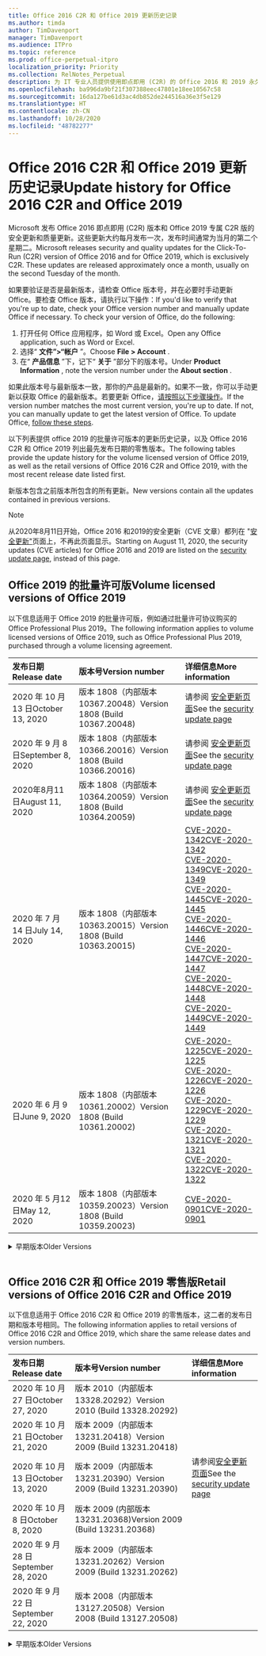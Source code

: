 ```yaml
---
title: Office 2016 C2R 和 Office 2019 更新历史记录
ms.author: timda
author: TimDavenport
manager: TimDavenport
ms.audience: ITPro
ms.topic: reference
ms.prod: office-perpetual-itpro
localization_priority: Priority
ms.collection: RelNotes_Perpetual
description: 为 IT 专业人员提供使用即点即用 (C2R) 的 Office 2016 和 2019 永久版本的更新历史记录
ms.openlocfilehash: ba996da9bf21f307388eec47801e18ee10567c58
ms.sourcegitcommit: 16da127be61d3ac4db852de244516a36e3f5e129
ms.translationtype: HT
ms.contentlocale: zh-CN
ms.lasthandoff: 10/28/2020
ms.locfileid: "48782277"
---
```

# <a name="update-history-for-office-2016-c2r-and-office-2019"></a><span data-ttu-id="f2e1a-103">Office 2016 C2R 和 Office 2019 更新历史记录</span><span class="sxs-lookup"><span data-stu-id="f2e1a-103">Update history for Office 2016 C2R and Office 2019</span></span>

<span data-ttu-id="f2e1a-p101">Microsoft 发布 Office 2016 即点即用 (C2R) 版本和 Office 2019 专属 C2R 版的安全更新和质量更新。这些更新大约每月发布一次，发布时间通常为当月的第二个星期二。</span><span class="sxs-lookup"><span data-stu-id="f2e1a-p101">Microsoft releases security and quality updates for the Click-To-Run (C2R) version of Office 2016 and for Office 2019, which is exclusively C2R. These updates are released approximately once a month, usually on the second Tuesday of the month.</span></span>

<span data-ttu-id="f2e1a-p102">如果要验证是否是最新版本，请检查 Office 版本号，并在必要时手动更新 Office。要检查 Office 版本，请执行以下操作：</span><span class="sxs-lookup"><span data-stu-id="f2e1a-p102">If you'd like to verify that you're up to date, check your Office version number and manually update Office if necessary. To check your version of Office, do the following:</span></span>

  1.    <span data-ttu-id="f2e1a-108">打开任何 Office 应用程序，如 Word 或 Excel。</span><span class="sxs-lookup"><span data-stu-id="f2e1a-108">Open any Office application, such as Word or Excel.</span></span>
  2.    <span data-ttu-id="f2e1a-109">选择“ **文件”>“帐户** ”。</span><span class="sxs-lookup"><span data-stu-id="f2e1a-109">Choose **File > Account** .</span></span>
  3.    <span data-ttu-id="f2e1a-110">在“ **产品信息** ”下，记下“ **关于** ”部分下的版本号。</span><span class="sxs-lookup"><span data-stu-id="f2e1a-110">Under **Product Information** , note the version number under the **About section** .</span></span>

<span data-ttu-id="f2e1a-p103">如果此版本号与最新版本一致，那你的产品是最新的。如果不一致，你可以手动更新以获取 Office 的最新版本。若要更新 Office，[请按照以下步骤操作](https://support.office.com/article/2ab296f3-7f03-43a2-8e50-46de917611c5)。</span><span class="sxs-lookup"><span data-stu-id="f2e1a-p103">If the version number matches the most current version, you're up to date. If not, you can manually update to get the latest version of Office. To update Office, [follow these steps](https://support.office.com/article/2ab296f3-7f03-43a2-8e50-46de917611c5).</span></span>


<span data-ttu-id="f2e1a-114">以下列表提供 office 2019 的批量许可版本的更新历史记录，以及 Office 2016 C2R 和 Office 2019 列出最先发布日期的零售版本。</span><span class="sxs-lookup"><span data-stu-id="f2e1a-114">The following tables provide the update history for the volume licensed version of Office 2019, as well as the retail versions of Office 2016 C2R and Office 2019, with the most recent release date listed first.</span></span>

<span data-ttu-id="f2e1a-115">新版本包含之前版本所包含的所有更新。</span><span class="sxs-lookup"><span data-stu-id="f2e1a-115">New versions contain all the updates contained in previous versions.</span></span>


 > [!NOTE]
> <span data-ttu-id="f2e1a-116">从2020年8月11日开始，Office 2016 和2019的安全更新（CVE 文章）都列在 "[安全更新"](https://docs.microsoft.com/officeupdates/microsoft365-apps-security-updates)页面上，不再此页面显示。</span><span class="sxs-lookup"><span data-stu-id="f2e1a-116">Starting on August 11, 2020, the security updates (CVE articles) for Office 2016 and 2019 are listed on the [security update page](https://docs.microsoft.com/officeupdates/microsoft365-apps-security-updates), instead of this page.</span></span> 


## <a name="volume-licensed-versions-of-office-2019"></a><span data-ttu-id="f2e1a-117">Office 2019 的批量许可版</span><span class="sxs-lookup"><span data-stu-id="f2e1a-117">Volume licensed versions of Office 2019</span></span>
<span data-ttu-id="f2e1a-118">以下信息适用于 Office 2019 的批量许可版，例如通过批量许可协议购买的 Office Professional Plus 2019。</span><span class="sxs-lookup"><span data-stu-id="f2e1a-118">The following information applies to volume licensed versions of Office 2019, such as Office Professional Plus 2019, purchased through a volume licensing agreement.</span></span>

[//]: # (请勿删除批量许可表开头)


|<span data-ttu-id="f2e1a-120">**发布日期**</span><span class="sxs-lookup"><span data-stu-id="f2e1a-120">**Release date**</span></span>|<span data-ttu-id="f2e1a-121">**版本号**</span><span class="sxs-lookup"><span data-stu-id="f2e1a-121">**Version number**</span></span>|<span data-ttu-id="f2e1a-122">**详细信息**</span><span class="sxs-lookup"><span data-stu-id="f2e1a-122">**More information**</span></span>|
|:-----|:-----|:-----|
|<span data-ttu-id="f2e1a-123">2020 年 10 月 13 日</span><span class="sxs-lookup"><span data-stu-id="f2e1a-123">October 13, 2020</span></span>|<span data-ttu-id="f2e1a-124">版本 1808（内部版本 10367.20048）</span><span class="sxs-lookup"><span data-stu-id="f2e1a-124">Version 1808 (Build 10367.20048)</span></span>|<span data-ttu-id="f2e1a-125">请参阅 [安全更新页面](https://docs.microsoft.com/officeupdates/microsoft365-apps-security-updates)</span><span class="sxs-lookup"><span data-stu-id="f2e1a-125">See the [security update page](https://docs.microsoft.com/officeupdates/microsoft365-apps-security-updates)</span></span>  |
|<span data-ttu-id="f2e1a-126">2020 年 9 月 8 日</span><span class="sxs-lookup"><span data-stu-id="f2e1a-126">September 8, 2020</span></span>|<span data-ttu-id="f2e1a-127">版本 1808（内部版本 10366.20016）</span><span class="sxs-lookup"><span data-stu-id="f2e1a-127">Version 1808 (Build 10366.20016)</span></span>|<span data-ttu-id="f2e1a-128">请参阅 [安全更新页面](https://docs.microsoft.com/officeupdates/microsoft365-apps-security-updates)</span><span class="sxs-lookup"><span data-stu-id="f2e1a-128">See the [security update page](https://docs.microsoft.com/officeupdates/microsoft365-apps-security-updates)</span></span> |
|<span data-ttu-id="f2e1a-129">2020年8月11日</span><span class="sxs-lookup"><span data-stu-id="f2e1a-129">August 11, 2020</span></span>|<span data-ttu-id="f2e1a-130">版本 1808（内部版本 10364.20059）</span><span class="sxs-lookup"><span data-stu-id="f2e1a-130">Version 1808 (Build 10364.20059)</span></span>|<span data-ttu-id="f2e1a-131">请参阅 [安全更新页面](https://docs.microsoft.com/officeupdates/microsoft365-apps-security-updates)</span><span class="sxs-lookup"><span data-stu-id="f2e1a-131">See the [security update page](https://docs.microsoft.com/officeupdates/microsoft365-apps-security-updates)</span></span> |
|<span data-ttu-id="f2e1a-132">2020 年 7 月 14 日</span><span class="sxs-lookup"><span data-stu-id="f2e1a-132">July 14, 2020</span></span>   |<span data-ttu-id="f2e1a-133">版本 1808（内部版本 10363.20015）</span><span class="sxs-lookup"><span data-stu-id="f2e1a-133">Version 1808 (Build 10363.20015)</span></span>  |[<span data-ttu-id="f2e1a-134">CVE-2020-1342</span><span class="sxs-lookup"><span data-stu-id="f2e1a-134">CVE-2020-1342</span></span>](https://portal.msrc.microsoft.com/zh-CN/security-guidance/advisory/CVE-2020-1342) <br/>[<span data-ttu-id="f2e1a-135">CVE-2020-1349</span><span class="sxs-lookup"><span data-stu-id="f2e1a-135">CVE-2020-1349</span></span>](https://portal.msrc.microsoft.com/zh-CN/security-guidance/advisory/CVE-2020-1349) <br/>[<span data-ttu-id="f2e1a-136">CVE-2020-1445</span><span class="sxs-lookup"><span data-stu-id="f2e1a-136">CVE-2020-1445</span></span>](https://portal.msrc.microsoft.com/zh-CN/security-guidance/advisory/CVE-2020-1445) <br/>[<span data-ttu-id="f2e1a-137">CVE-2020-1446</span><span class="sxs-lookup"><span data-stu-id="f2e1a-137">CVE-2020-1446</span></span>](https://portal.msrc.microsoft.com/zh-CN/security-guidance/advisory/CVE-2020-1446) <br/>[<span data-ttu-id="f2e1a-138">CVE-2020-1447</span><span class="sxs-lookup"><span data-stu-id="f2e1a-138">CVE-2020-1447</span></span>](https://portal.msrc.microsoft.com/zh-CN/security-guidance/advisory/CVE-2020-1447) <br/>[<span data-ttu-id="f2e1a-139">CVE-2020-1448</span><span class="sxs-lookup"><span data-stu-id="f2e1a-139">CVE-2020-1448</span></span>](https://portal.msrc.microsoft.com/zh-CN/security-guidance/advisory/CVE-2020-1448) <br/>[<span data-ttu-id="f2e1a-140">CVE-2020-1449</span><span class="sxs-lookup"><span data-stu-id="f2e1a-140">CVE-2020-1449</span></span>](https://portal.msrc.microsoft.com/zh-CN/security-guidance/advisory/CVE-2020-1449) <br/>|
|<span data-ttu-id="f2e1a-141">2020 年 6 月 9 日</span><span class="sxs-lookup"><span data-stu-id="f2e1a-141">June 9, 2020</span></span>   |<span data-ttu-id="f2e1a-142">版本 1808（内部版本 10361.20002）</span><span class="sxs-lookup"><span data-stu-id="f2e1a-142">Version 1808 (Build 10361.20002)</span></span>  |[<span data-ttu-id="f2e1a-143">CVE-2020-1225</span><span class="sxs-lookup"><span data-stu-id="f2e1a-143">CVE-2020-1225</span></span>](https://portal.msrc.microsoft.com/zh-CN/security-guidance/advisory/CVE-2020-1225) <br/> [<span data-ttu-id="f2e1a-144">CVE-2020-1226</span><span class="sxs-lookup"><span data-stu-id="f2e1a-144">CVE-2020-1226</span></span>](https://portal.msrc.microsoft.com/zh-CN/security-guidance/advisory/CVE-2020-1226) <br/>[<span data-ttu-id="f2e1a-145">CVE-2020-1229</span><span class="sxs-lookup"><span data-stu-id="f2e1a-145">CVE-2020-1229</span></span>](https://portal.msrc.microsoft.com/zh-CN/security-guidance/advisory/CVE-2020-1229) <br/>[<span data-ttu-id="f2e1a-146">CVE-2020-1321</span><span class="sxs-lookup"><span data-stu-id="f2e1a-146">CVE-2020-1321</span></span>](https://portal.msrc.microsoft.com/zh-CN/security-guidance/advisory/CVE-2020-1321) <br/>[<span data-ttu-id="f2e1a-147">CVE-2020-1322</span><span class="sxs-lookup"><span data-stu-id="f2e1a-147">CVE-2020-1322</span></span>](https://portal.msrc.microsoft.com/zh-CN/security-guidance/advisory/CVE-2020-1322) <br/>|
|<span data-ttu-id="f2e1a-148">2020 年 5 月12 日</span><span class="sxs-lookup"><span data-stu-id="f2e1a-148">May 12, 2020</span></span>   |<span data-ttu-id="f2e1a-149">版本 1808（内部版本 10359.20023）</span><span class="sxs-lookup"><span data-stu-id="f2e1a-149">Version 1808 (Build 10359.20023)</span></span>  |[<span data-ttu-id="f2e1a-150">CVE-2020-0901</span><span class="sxs-lookup"><span data-stu-id="f2e1a-150">CVE-2020-0901</span></span>](https://portal.msrc.microsoft.com/zh-CN/security-guidance/advisory/CVE-2020-0901) <br/> |


[//]: # (请勿删除批量许可表结尾)

<details>
<summary><span data-ttu-id="f2e1a-152">早期版本</span><span class="sxs-lookup"><span data-stu-id="f2e1a-152">Older Versions</span></span></summary>
 

[//]: # (请勿删除批量许可旧表开头)


|<span data-ttu-id="f2e1a-154">**发布日期**</span><span class="sxs-lookup"><span data-stu-id="f2e1a-154">**Release date**</span></span>|<span data-ttu-id="f2e1a-155">**版本号**</span><span class="sxs-lookup"><span data-stu-id="f2e1a-155">**Version number**</span></span>|<span data-ttu-id="f2e1a-156">**详细信息**</span><span class="sxs-lookup"><span data-stu-id="f2e1a-156">**More information**</span></span>|
|:-----|:-----|:-----|
|<span data-ttu-id="f2e1a-157">2020 年 4 月 14 日</span><span class="sxs-lookup"><span data-stu-id="f2e1a-157">April 14, 2020</span></span>   |<span data-ttu-id="f2e1a-158">版本 1808 （内部版本 10358.20061）</span><span class="sxs-lookup"><span data-stu-id="f2e1a-158">Version 1808 (Build 10358.20061)</span></span>  |[<span data-ttu-id="f2e1a-159">CVE-2020-0760</span><span class="sxs-lookup"><span data-stu-id="f2e1a-159">CVE-2020-0760</span></span>](https://portal.msrc.microsoft.com/zh-CN/security-guidance/advisory/CVE-2020-0760) <br/> [<span data-ttu-id="f2e1a-160">CVE-2020-0906</span><span class="sxs-lookup"><span data-stu-id="f2e1a-160">CVE-2020-0906</span></span>](https://portal.msrc.microsoft.com/zh-CN/security-guidance/advisory/CVE-2020-0906) <br/> [<span data-ttu-id="f2e1a-161">CVE-2020-0961</span><span class="sxs-lookup"><span data-stu-id="f2e1a-161">CVE-2020-0961</span></span>](https://portal.msrc.microsoft.com/zh-CN/security-guidance/advisory/CVE-2020-0961) <br/> [<span data-ttu-id="f2e1a-162">CVE-2020-0980</span><span class="sxs-lookup"><span data-stu-id="f2e1a-162">CVE-2020-0980</span></span>](https://portal.msrc.microsoft.com/zh-CN/security-guidance/advisory/CVE-2020-0980) <br/>[<span data-ttu-id="f2e1a-163">CVE-2020-0991</span><span class="sxs-lookup"><span data-stu-id="f2e1a-163">CVE-2020-0991</span></span>](https://portal.msrc.microsoft.com/zh-CN/security-guidance/advisory/CVE-2020-0991) <br/> |
|<span data-ttu-id="f2e1a-164">2020 年 3 月 10 日</span><span class="sxs-lookup"><span data-stu-id="f2e1a-164">March 10, 2020</span></span>   |<span data-ttu-id="f2e1a-165">版本 1808（内部版本 10357.20081）</span><span class="sxs-lookup"><span data-stu-id="f2e1a-165">Version 1808 (Build 10357.20081)</span></span>  |[<span data-ttu-id="f2e1a-166">CVE-2020-0850</span><span class="sxs-lookup"><span data-stu-id="f2e1a-166">CVE-2020-0850</span></span>](https://portal.msrc.microsoft.com/zh-CN/security-guidance/advisory/CVE-2020-0850) <br/> [<span data-ttu-id="f2e1a-167">CVE-2020-0852</span><span class="sxs-lookup"><span data-stu-id="f2e1a-167">CVE-2020-0852</span></span>](https://portal.msrc.microsoft.com/zh-CN/security-guidance/advisory/CVE-2020-0852) <br/> [<span data-ttu-id="f2e1a-168">CVE-2020-0892</span><span class="sxs-lookup"><span data-stu-id="f2e1a-168">CVE-2020-0892</span></span>](https://portal.msrc.microsoft.com/zh-CN/security-guidance/advisory/CVE-2020-0892) <br/>  |
|<span data-ttu-id="f2e1a-169">2020 年 2 月 11 日</span><span class="sxs-lookup"><span data-stu-id="f2e1a-169">February 11, 2020</span></span>   |<span data-ttu-id="f2e1a-170">版本 1808（内部版本 10356.20006）</span><span class="sxs-lookup"><span data-stu-id="f2e1a-170">Version 1808 (Build 10356.20006)</span></span>  |[<span data-ttu-id="f2e1a-171">CVE-2020-0696</span><span class="sxs-lookup"><span data-stu-id="f2e1a-171">CVE-2020-0696</span></span>](https://portal.msrc.microsoft.com/zh-CN/security-guidance/advisory/CVE-2020-0696) <br/> [<span data-ttu-id="f2e1a-172">CVE-2020-0759</span><span class="sxs-lookup"><span data-stu-id="f2e1a-172">CVE-2020-0759</span></span>](https://portal.msrc.microsoft.com/zh-CN/security-guidance/advisory/CVE-2020-0759) <br/>  |


[//]: # (请勿删除批量许可旧表结尾)

</details>


<br/>

## <a name="retail-versions-of-office-2016-c2r-and-office-2019"></a><span data-ttu-id="f2e1a-174">Office 2016 C2R 和 Office 2019 零售版</span><span class="sxs-lookup"><span data-stu-id="f2e1a-174">Retail versions of Office 2016 C2R and Office 2019</span></span>
<span data-ttu-id="f2e1a-175">以下信息适用于 Office 2016 C2R 和 Office 2019 的零售版本，这二者的发布日期和版本号相同。</span><span class="sxs-lookup"><span data-stu-id="f2e1a-175">The following information applies to retail versions of Office 2016 C2R and Office 2019, which share the same release dates and version numbers.</span></span>

[//]: # (请勿删除零售表开头)


|<span data-ttu-id="f2e1a-177">**发布日期**</span><span class="sxs-lookup"><span data-stu-id="f2e1a-177">**Release date**</span></span>|<span data-ttu-id="f2e1a-178">**版本号**</span><span class="sxs-lookup"><span data-stu-id="f2e1a-178">**Version number**</span></span>|<span data-ttu-id="f2e1a-179">**详细信息**</span><span class="sxs-lookup"><span data-stu-id="f2e1a-179">**More information**</span></span>|
|:-----|:-----|:-----|
|<span data-ttu-id="f2e1a-180">2020 年 10 月 27 日</span><span class="sxs-lookup"><span data-stu-id="f2e1a-180">October 27, 2020</span></span>|<span data-ttu-id="f2e1a-181">版本 2010（内部版本 13328.20292）</span><span class="sxs-lookup"><span data-stu-id="f2e1a-181">Version 2010 (Build 13328.20292)</span></span>| |
|<span data-ttu-id="f2e1a-182">2020 年 10 月 21 日</span><span class="sxs-lookup"><span data-stu-id="f2e1a-182">October 21, 2020</span></span>|<span data-ttu-id="f2e1a-183">版本 2009（内部版本 13231.20418）</span><span class="sxs-lookup"><span data-stu-id="f2e1a-183">Version 2009 (Build 13231.20418)</span></span>| |
|<span data-ttu-id="f2e1a-184">2020 年 10 月 13 日</span><span class="sxs-lookup"><span data-stu-id="f2e1a-184">October 13, 2020</span></span>|<span data-ttu-id="f2e1a-185">版本 2009（内部版本 13231.20390）</span><span class="sxs-lookup"><span data-stu-id="f2e1a-185">Version 2009 (Build 13231.20390)</span></span>|<span data-ttu-id="f2e1a-186">请参阅[安全更新页面](https://docs.microsoft.com/officeupdates/microsoft365-apps-security-updates)</span><span class="sxs-lookup"><span data-stu-id="f2e1a-186">See the [security update page](https://docs.microsoft.com/officeupdates/microsoft365-apps-security-updates)</span></span>  |
|<span data-ttu-id="f2e1a-187">2020 年 10 月 8 日</span><span class="sxs-lookup"><span data-stu-id="f2e1a-187">October 8, 2020</span></span>|<span data-ttu-id="f2e1a-188">版本 2009 (内部版本 13231.20368)</span><span class="sxs-lookup"><span data-stu-id="f2e1a-188">Version 2009 (Build 13231.20368)</span></span>| |
|<span data-ttu-id="f2e1a-189">2020 年 9 月 28 日</span><span class="sxs-lookup"><span data-stu-id="f2e1a-189">September 28, 2020</span></span>|<span data-ttu-id="f2e1a-190">版本 2009（内部版本 13231.20262）</span><span class="sxs-lookup"><span data-stu-id="f2e1a-190">Version 2009 (Build 13231.20262)</span></span>| |
|<span data-ttu-id="f2e1a-191">2020 年 9 月 22 日</span><span class="sxs-lookup"><span data-stu-id="f2e1a-191">September 22, 2020</span></span>|<span data-ttu-id="f2e1a-192">版本 2008（内部版本 13127.20508）</span><span class="sxs-lookup"><span data-stu-id="f2e1a-192">Version 2008 (Build 13127.20508)</span></span>| |


[//]: # (请勿删除零售表结尾)

<details>
<summary><span data-ttu-id="f2e1a-194">早期版本</span><span class="sxs-lookup"><span data-stu-id="f2e1a-194">Older Versions</span></span></summary>
 

[//]: # (请勿删除零售旧表开头)


|<span data-ttu-id="f2e1a-196">**发布日期**</span><span class="sxs-lookup"><span data-stu-id="f2e1a-196">**Release date**</span></span>|<span data-ttu-id="f2e1a-197">**版本号**</span><span class="sxs-lookup"><span data-stu-id="f2e1a-197">**Version number**</span></span>|<span data-ttu-id="f2e1a-198">**详细信息**</span><span class="sxs-lookup"><span data-stu-id="f2e1a-198">**More information**</span></span>|
|:-----|:-----|:-----|
|<span data-ttu-id="f2e1a-199">2020 年 9 月9 日</span><span class="sxs-lookup"><span data-stu-id="f2e1a-199">September 9, 2020</span></span>|<span data-ttu-id="f2e1a-200">版本 2008（内部版本 13127.20408）</span><span class="sxs-lookup"><span data-stu-id="f2e1a-200">Version 2008 (Build 13127.20408)</span></span>|<span data-ttu-id="f2e1a-201">请参阅 [安全更新页面](https://docs.microsoft.com/officeupdates/microsoft365-apps-security-updates)</span><span class="sxs-lookup"><span data-stu-id="f2e1a-201">See the [security update page](https://docs.microsoft.com/officeupdates/microsoft365-apps-security-updates)</span></span> |
|<span data-ttu-id="f2e1a-202">2020 年 8 月 31 日</span><span class="sxs-lookup"><span data-stu-id="f2e1a-202">August 31, 2020</span></span>|<span data-ttu-id="f2e1a-203">版本 2008（内部版本 13127.20296）</span><span class="sxs-lookup"><span data-stu-id="f2e1a-203">Version 2008 (Build 13127.20296)</span></span>| |
|<span data-ttu-id="f2e1a-204">2020 年 8 月 25 日</span><span class="sxs-lookup"><span data-stu-id="f2e1a-204">August 25, 2020</span></span>|<span data-ttu-id="f2e1a-205">版本 2007（内部版本 13029.20460）</span><span class="sxs-lookup"><span data-stu-id="f2e1a-205">Version 2007 (Build 13029.20460)</span></span>| |
|<span data-ttu-id="f2e1a-206">2020 年 8 月 11 日</span><span class="sxs-lookup"><span data-stu-id="f2e1a-206">August 11, 2020</span></span>|<span data-ttu-id="f2e1a-207">版本 2007（内部版本 13029.20344）</span><span class="sxs-lookup"><span data-stu-id="f2e1a-207">Version 2007 (Build 13029.20344)</span></span>|<span data-ttu-id="f2e1a-208">请参阅 [安全更新页面](https://docs.microsoft.com/officeupdates/microsoft365-apps-security-updates)</span><span class="sxs-lookup"><span data-stu-id="f2e1a-208">See the [security update page](https://docs.microsoft.com/officeupdates/microsoft365-apps-security-updates)</span></span> |
|<span data-ttu-id="f2e1a-209">2020 年 7 月 30 日</span><span class="sxs-lookup"><span data-stu-id="f2e1a-209">July 30, 2020</span></span>|<span data-ttu-id="f2e1a-210">版本 2007（内部版本 13029.20308）</span><span class="sxs-lookup"><span data-stu-id="f2e1a-210">Version 2007 (Build 13029.20308)</span></span>  |<span data-ttu-id="f2e1a-211">各种 Bug 和性能修补程序。</span><span class="sxs-lookup"><span data-stu-id="f2e1a-211">Various bug and performance fixes.</span></span>  <br/>  |
|<span data-ttu-id="f2e1a-212">2020 年 7 月 28 日</span><span class="sxs-lookup"><span data-stu-id="f2e1a-212">July 28, 2020</span></span>|<span data-ttu-id="f2e1a-213">版本 2006（内部版本 13001.20498）</span><span class="sxs-lookup"><span data-stu-id="f2e1a-213">Version 2006 (Build 13001.20498)</span></span>  |<span data-ttu-id="f2e1a-214">各种 Bug 和性能修补程序。</span><span class="sxs-lookup"><span data-stu-id="f2e1a-214">Various bug and performance fixes.</span></span>  <br/>  |
|<span data-ttu-id="f2e1a-215">2020 年 7 月 14 日</span><span class="sxs-lookup"><span data-stu-id="f2e1a-215">July 14, 2020</span></span>|<span data-ttu-id="f2e1a-216">版本 2006（内部版本 13001.20384）</span><span class="sxs-lookup"><span data-stu-id="f2e1a-216">Version 2006 (Build 13001.20384)</span></span>  |[<span data-ttu-id="f2e1a-217">CVE-2020-1342</span><span class="sxs-lookup"><span data-stu-id="f2e1a-217">CVE-2020-1342</span></span>](https://portal.msrc.microsoft.com/zh-CN/security-guidance/advisory/CVE-2020-1342) <br/>[<span data-ttu-id="f2e1a-218">CVE-2020-1349</span><span class="sxs-lookup"><span data-stu-id="f2e1a-218">CVE-2020-1349</span></span>](https://portal.msrc.microsoft.com/zh-CN/security-guidance/advisory/CVE-2020-1349) <br/>[<span data-ttu-id="f2e1a-219">CVE-2020-1445</span><span class="sxs-lookup"><span data-stu-id="f2e1a-219">CVE-2020-1445</span></span>](https://portal.msrc.microsoft.com/zh-CN/security-guidance/advisory/CVE-2020-1445) <br/>[<span data-ttu-id="f2e1a-220">CVE-2020-1446</span><span class="sxs-lookup"><span data-stu-id="f2e1a-220">CVE-2020-1446</span></span>](https://portal.msrc.microsoft.com/zh-CN/security-guidance/advisory/CVE-2020-1446) <br/>[<span data-ttu-id="f2e1a-221">CVE-2020-1447</span><span class="sxs-lookup"><span data-stu-id="f2e1a-221">CVE-2020-1447</span></span>](https://portal.msrc.microsoft.com/zh-CN/security-guidance/advisory/CVE-2020-1447) <br/>[<span data-ttu-id="f2e1a-222">CVE-2020-1449</span><span class="sxs-lookup"><span data-stu-id="f2e1a-222">CVE-2020-1449</span></span>](https://portal.msrc.microsoft.com/zh-CN/security-guidance/advisory/CVE-2020-1449) <br/>[<span data-ttu-id="f2e1a-223">CVE-2020-1458</span><span class="sxs-lookup"><span data-stu-id="f2e1a-223">CVE-2020-1458</span></span>](https://portal.msrc.microsoft.com/zh-CN/security-guidance/advisory/CVE-2020-1458) <br/>|
|<span data-ttu-id="f2e1a-224">2020 年 6 月 30 日</span><span class="sxs-lookup"><span data-stu-id="f2e1a-224">June 30, 2020</span></span>|<span data-ttu-id="f2e1a-225">版本 2006（内部版本 13001.20266）</span><span class="sxs-lookup"><span data-stu-id="f2e1a-225">Version 2006 (Build 13001.20266)</span></span>  |<span data-ttu-id="f2e1a-226">各种 Bug 和性能修补程序。</span><span class="sxs-lookup"><span data-stu-id="f2e1a-226">Various bug and performance fixes.</span></span>  <br/>  |
|<span data-ttu-id="f2e1a-227">2020 年 6 月 24 日</span><span class="sxs-lookup"><span data-stu-id="f2e1a-227">June 24, 2020</span></span>|<span data-ttu-id="f2e1a-228">版本 2005（内部版本 12827.20470）</span><span class="sxs-lookup"><span data-stu-id="f2e1a-228">Version 2005 (Build 12827.20470)</span></span>  |<span data-ttu-id="f2e1a-229">各种 Bug 和性能修补程序。</span><span class="sxs-lookup"><span data-stu-id="f2e1a-229">Various bug and performance fixes.</span></span>  <br/>  |
|<span data-ttu-id="f2e1a-230">2020 年 6 月 9 日</span><span class="sxs-lookup"><span data-stu-id="f2e1a-230">June 9, 2020</span></span>|<span data-ttu-id="f2e1a-231">版本 2005（内部版本 12827.20336）</span><span class="sxs-lookup"><span data-stu-id="f2e1a-231">Version 2005 (Build 12827.20336)</span></span>  |[<span data-ttu-id="f2e1a-232">CVE-2020-1225</span><span class="sxs-lookup"><span data-stu-id="f2e1a-232">CVE-2020-1225</span></span>](https://portal.msrc.microsoft.com/zh-CN/security-guidance/advisory/CVE-2020-1225)  <br/> [<span data-ttu-id="f2e1a-233">CVE-2020-1226</span><span class="sxs-lookup"><span data-stu-id="f2e1a-233">CVE-2020-1226</span></span>](https://portal.msrc.microsoft.com/zh-CN/security-guidance/advisory/CVE-2020-1226)  <br/> [<span data-ttu-id="f2e1a-234">CVE-2020-1229</span><span class="sxs-lookup"><span data-stu-id="f2e1a-234">CVE-2020-1229</span></span>](https://portal.msrc.microsoft.com/zh-CN/security-guidance/advisory/CVE-2020-1229)  <br/> [<span data-ttu-id="f2e1a-235">CVE-2020-1321</span><span class="sxs-lookup"><span data-stu-id="f2e1a-235">CVE-2020-1321</span></span>](https://portal.msrc.microsoft.com/zh-CN/security-guidance/advisory/CVE-2020-1321)  <br/> [<span data-ttu-id="f2e1a-236">CVE-2020-1322</span><span class="sxs-lookup"><span data-stu-id="f2e1a-236">CVE-2020-1322</span></span>](https://portal.msrc.microsoft.com/zh-CN/security-guidance/advisory/CVE-2020-1322)  <br/>|
|<span data-ttu-id="f2e1a-237">2020 年 6 月 2 日</span><span class="sxs-lookup"><span data-stu-id="f2e1a-237">June 2, 2020</span></span>|<span data-ttu-id="f2e1a-238">版本 2005（内部版本 12827.20268）</span><span class="sxs-lookup"><span data-stu-id="f2e1a-238">Version 2005 (Build 12827.20268)</span></span>  |<span data-ttu-id="f2e1a-239">各种 Bug 和性能修补程序。</span><span class="sxs-lookup"><span data-stu-id="f2e1a-239">Various bug and performance fixes.</span></span>  <br/>  |
|<span data-ttu-id="f2e1a-240">2020 年 5 月 21 日</span><span class="sxs-lookup"><span data-stu-id="f2e1a-240">May 21, 2020</span></span>|<span data-ttu-id="f2e1a-241">版本 2004（内部版本 12730.20352）</span><span class="sxs-lookup"><span data-stu-id="f2e1a-241">Version 2004 (Build 12730.20352)</span></span>  |<span data-ttu-id="f2e1a-242">各种 Bug 和性能修补程序。</span><span class="sxs-lookup"><span data-stu-id="f2e1a-242">Various bug and performance fixes.</span></span>  <br/>  |
|<span data-ttu-id="f2e1a-243">2020 年 5 月12 日</span><span class="sxs-lookup"><span data-stu-id="f2e1a-243">May 12, 2020</span></span>|<span data-ttu-id="f2e1a-244">版本 2004（内部版本 12730.20270）</span><span class="sxs-lookup"><span data-stu-id="f2e1a-244">Version 2004 (Build 12730.20270)</span></span>  |[<span data-ttu-id="f2e1a-245">CVE-2020-0901</span><span class="sxs-lookup"><span data-stu-id="f2e1a-245">CVE-2020-0901</span></span>](https://portal.msrc.microsoft.com/zh-CN/security-guidance/advisory/CVE-2020-0901)  <br/>  |
|<span data-ttu-id="f2e1a-246">2020 年 5 月 4 日</span><span class="sxs-lookup"><span data-stu-id="f2e1a-246">May 4, 2020</span></span>|<span data-ttu-id="f2e1a-247">版本 2004（内部版本 12730.20250）</span><span class="sxs-lookup"><span data-stu-id="f2e1a-247">Version 2004 (Build 12730.20250)</span></span>  |[<span data-ttu-id="f2e1a-248">链接</span><span class="sxs-lookup"><span data-stu-id="f2e1a-248">Link</span></span>](https://support.microsoft.com/office/excel-word-powerpoint-file-becomes-corrupt-when-opening-a-file-that-contains-a-vba-project-or-after-enabling-a-macro-in-an-open-file-ad6ee6ca-db23-4614-a403-282821eb99f6?ui=en-us&rs=en-us&ad=us)<br/>  |
|<span data-ttu-id="f2e1a-249">2020 年 4 月 29 日</span><span class="sxs-lookup"><span data-stu-id="f2e1a-249">April 29, 2020</span></span>|<span data-ttu-id="f2e1a-250">版本 2004 （内部版本 12730.20236）</span><span class="sxs-lookup"><span data-stu-id="f2e1a-250">Version 2004 (Build 12730.20236)</span></span>  |<span data-ttu-id="f2e1a-251">各种 Bug 和性能修补程序。</span><span class="sxs-lookup"><span data-stu-id="f2e1a-251">Various bug and performance fixes.</span></span> <br/>  |
|<span data-ttu-id="f2e1a-252">2020 年 4 月 15 日</span><span class="sxs-lookup"><span data-stu-id="f2e1a-252">April 15, 2020</span></span>|<span data-ttu-id="f2e1a-253">版本 2003 （内部版本 12624.20466）</span><span class="sxs-lookup"><span data-stu-id="f2e1a-253">Version 2003 (Build 12624.20466)</span></span>  |<span data-ttu-id="f2e1a-254">各种 Bug 和性能修补程序。</span><span class="sxs-lookup"><span data-stu-id="f2e1a-254">Various bug and performance fixes.</span></span> <br/>  |
|<span data-ttu-id="f2e1a-255">2020 年 4 月 14 日</span><span class="sxs-lookup"><span data-stu-id="f2e1a-255">April 14, 2020</span></span>|<span data-ttu-id="f2e1a-256">版本 2003（内部版本 12624.20442）</span><span class="sxs-lookup"><span data-stu-id="f2e1a-256">Version 2003 (Build 12624.20442)</span></span>  |[<span data-ttu-id="f2e1a-257">CVE-2020-0760</span><span class="sxs-lookup"><span data-stu-id="f2e1a-257">CVE-2020-0760</span></span>](https://portal.msrc.microsoft.com/zh-CN/security-guidance/advisory/CVE-2020-0760) <br/> [<span data-ttu-id="f2e1a-258">CVE-2020-0906</span><span class="sxs-lookup"><span data-stu-id="f2e1a-258">CVE-2020-0906</span></span>](https://portal.msrc.microsoft.com/zh-CN/security-guidance/advisory/CVE-2020-0906) <br/> [<span data-ttu-id="f2e1a-259">CVE-2020-0961</span><span class="sxs-lookup"><span data-stu-id="f2e1a-259">CVE-2020-0961</span></span>](https://portal.msrc.microsoft.com/zh-CN/security-guidance/advisory/CVE-2020-0961) <br/> [<span data-ttu-id="f2e1a-260">CVE-2020-0979</span><span class="sxs-lookup"><span data-stu-id="f2e1a-260">CVE-2020-0979</span></span>](https://portal.msrc.microsoft.com/zh-CN/security-guidance/advisory/CVE-2020-0979) <br/> [<span data-ttu-id="f2e1a-261">CVE-2020-0980</span><span class="sxs-lookup"><span data-stu-id="f2e1a-261">CVE-2020-0980</span></span>](https://portal.msrc.microsoft.com/zh-CN/security-guidance/advisory/CVE-2020-0980) <br/>[<span data-ttu-id="f2e1a-262">CVE-2020-0991</span><span class="sxs-lookup"><span data-stu-id="f2e1a-262">CVE-2020-0991</span></span>](https://portal.msrc.microsoft.com/zh-CN/security-guidance/advisory/CVE-2020-0991) <br/> |
|<span data-ttu-id="f2e1a-263">2020 年 3 月 31 日</span><span class="sxs-lookup"><span data-stu-id="f2e1a-263">March 31, 2020</span></span>|<span data-ttu-id="f2e1a-264">版本 2003（内部版本 12624.20382）</span><span class="sxs-lookup"><span data-stu-id="f2e1a-264">Version 2003 (Build 12624.20382)</span></span>  |<span data-ttu-id="f2e1a-265">各种 Bug 和性能修补程序。</span><span class="sxs-lookup"><span data-stu-id="f2e1a-265">Various bug and performance fixes.</span></span> <br/>  |
|<span data-ttu-id="f2e1a-266">2020 年 3 月25 日</span><span class="sxs-lookup"><span data-stu-id="f2e1a-266">March 25, 2020</span></span>|<span data-ttu-id="f2e1a-267">版本 2003（内部版本 12624.20320）</span><span class="sxs-lookup"><span data-stu-id="f2e1a-267">Version 2003 (Build 12624.20320)</span></span>  |<span data-ttu-id="f2e1a-268">各种 Bug 和性能修补程序。</span><span class="sxs-lookup"><span data-stu-id="f2e1a-268">Various bug and performance fixes.</span></span> <br/>  |
|<span data-ttu-id="f2e1a-269">2020 年 3 月 10 日</span><span class="sxs-lookup"><span data-stu-id="f2e1a-269">March 10, 2020</span></span>|<span data-ttu-id="f2e1a-270">版本 2002（内部版本 12527.20278）</span><span class="sxs-lookup"><span data-stu-id="f2e1a-270">Version 2002 (Build 12527.20278)</span></span>  |[<span data-ttu-id="f2e1a-271">CVE-2020-0850</span><span class="sxs-lookup"><span data-stu-id="f2e1a-271">CVE-2020-0850</span></span>](https://portal.msrc.microsoft.com/zh-CN/security-guidance/advisory/CVE-2020-0850) <br/> [<span data-ttu-id="f2e1a-272">CVE-2020-0851</span><span class="sxs-lookup"><span data-stu-id="f2e1a-272">CVE-2020-0851</span></span>](https://portal.msrc.microsoft.com/zh-CN/security-guidance/advisory/CVE-2020-0851) <br/> [<span data-ttu-id="f2e1a-273">CVE-2020-0855</span><span class="sxs-lookup"><span data-stu-id="f2e1a-273">CVE-2020-0855</span></span>](https://portal.msrc.microsoft.com/zh-CN/security-guidance/advisory/CVE-2020-0855) <br/> [<span data-ttu-id="f2e1a-274">CVE-2020-0892</span><span class="sxs-lookup"><span data-stu-id="f2e1a-274">CVE-2020-0892</span></span>](https://portal.msrc.microsoft.com/zh-CN/security-guidance/advisory/CVE-2020-0892) <br/>  |
|<span data-ttu-id="f2e1a-275">2020 年 3 月 1 日</span><span class="sxs-lookup"><span data-stu-id="f2e1a-275">March 1, 2020</span></span>   |<span data-ttu-id="f2e1a-276">版本 2002（内部版本 12527.20242）</span><span class="sxs-lookup"><span data-stu-id="f2e1a-276">Version 2002 (Build 12527.20242)</span></span>  |<span data-ttu-id="f2e1a-277">解决了导致第三方应用程序无法从 Outlook 发送电子邮件的问题。</span><span class="sxs-lookup"><span data-stu-id="f2e1a-277">Addresses an issue that caused third party applications to be unable to send email from Outlook.</span></span> <br/>  |


[//]: # (请勿删除零售旧表结尾)


</details>






